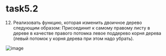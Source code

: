 # task5.2

  12. Реализовать функцию, которая изменить двоичное дерево следующим образом: Присоединит к самому правому листу в дереве в качестве правого потомка левое поддерево корня дерева (левый потомок у корня дерева при этом надо убрать).
  
  ![image](https://user-images.githubusercontent.com/71376506/185750454-30d8abca-6b99-42f3-9fcb-0c845f6002ba.png)
